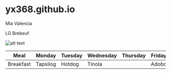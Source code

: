 # yx368.github.io
Mia Valencia

LG Brebeuf

![alt text](image.jpg)

| Meal| Monday | Tuesday | Wednesday | Thursday | Friday |
|-----|--------|---------|-----------|----------|--------|
|Breakfast| Tapsilog | Hotdog | Tinola | |Adobo|
